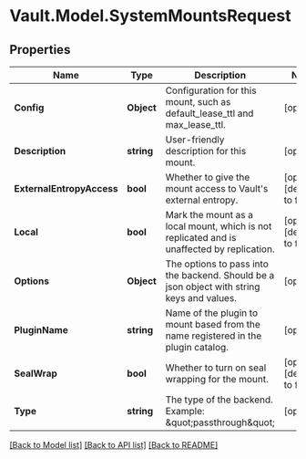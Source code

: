 # Vault.Model.SystemMountsRequest

## Properties

Name | Type | Description | Notes
------------ | ------------- | ------------- | -------------
**Config** | **Object** | Configuration for this mount, such as default_lease_ttl and max_lease_ttl. | [optional] 
**Description** | **string** | User-friendly description for this mount. | [optional] 
**ExternalEntropyAccess** | **bool** | Whether to give the mount access to Vault&#39;s external entropy. | [optional] [default to false]
**Local** | **bool** | Mark the mount as a local mount, which is not replicated and is unaffected by replication. | [optional] [default to false]
**Options** | **Object** | The options to pass into the backend. Should be a json object with string keys and values. | [optional] 
**PluginName** | **string** | Name of the plugin to mount based from the name registered in the plugin catalog. | [optional] 
**SealWrap** | **bool** | Whether to turn on seal wrapping for the mount. | [optional] [default to false]
**Type** | **string** | The type of the backend. Example: \&quot;passthrough\&quot; | [optional] 

[[Back to Model list]](../README.md#documentation-for-models) [[Back to API list]](../README.md#documentation-for-api-endpoints) [[Back to README]](../README.md)

